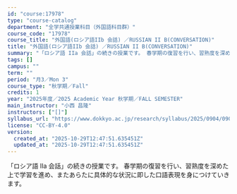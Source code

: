 ```yaml
---
id: "course:17978"
type: "course-catalog"
department: "全学共通授業科目（外国語科目群）"
course_code: "17978"
course_title: "外国語(ロシア語IIb 会話) ／RUSSIAN II B(CONVERSATION)"
title: "外国語(ロシア語IIb 会話) ／RUSSIAN II B(CONVERSATION)"
summary: "「ロシア語 IIa 会話」の続きの授業です。 春学期の復習を行い、習熟度を深めた上で学習を進め、またあらたに具体的な状況に即した口語表現を身につけていきます。"
tags: []
campus: ""
term: ""
period: "月3／Mon 3"
course_type: "秋学期／Fall"
credits: 1
year: "2025年度／2025 Academic Year 秋学期／FALL SEMESTER"
main_instructor: "小西 昌隆"
instructors: ["[]"]
syllabus_url: "https://www.dokkyo.ac.jp/research/syllabus/2025/0904/0904_17978_ja_JP.html"
license: "CC-BY-4.0"
version:
  created_at: "2025-10-29T12:47:51.635451Z"
  updated_at: "2025-10-29T12:47:51.635451Z"
---
```

「ロシア語 IIa 会話」の続きの授業です。 春学期の復習を行い、習熟度を深めた上で学習を進め、またあらたに具体的な状況に即した口語表現を身につけていきます。
